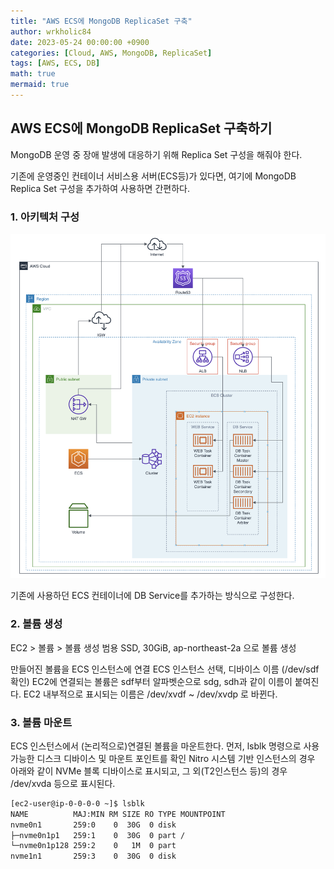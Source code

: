 ```yaml
---
title: "AWS ECS에 MongoDB ReplicaSet 구축"
author: wrkholic84
date: 2023-05-24 00:00:00 +0900
categories: [Cloud, AWS, MongoDB, ReplicaSet]
tags: [AWS, ECS, DB]
math: true
mermaid: true
---
```

## AWS ECS에 MongoDB ReplicaSet 구축하기
MongoDB 운영 중 장애 발생에 대응하기 위해 Replica Set 구성을 해줘야 한다.

기존에 운영중인 컨테이너 서비스용 서버(ECS등)가 있다면, 여기에 MongoDB Replica Set 구성을 추가하여 사용하면 간편하다.

### 1. 아키텍처 구성
![00](/assets/images/posts/20230526AWSECSMongoDBReplicaSet/00.png)

기존에 사용하던 ECS 컨테이너에 DB Service를 추가하는 방식으로 구성한다.

### 2. 볼륨 생성
EC2 > 볼륨 > 볼륨 생성
범용 SSD, 30GiB, ap-northeast-2a 으로 볼륨 생성

만들어진 볼륨을 ECS 인스턴스에 연결
ECS 인스턴스 선택, 디바이스 이름 (/dev/sdf 확인)
EC2에 연결되는 볼륨은 sdf부터 알파벳순으로 sdg, sdh과 같이 이름이 붙여진다.
EC2 내부적으로 표시되는 이름은 /dev/xvdf ~ /dev/xvdp 로 바뀐다.

### 3. 볼륨 마운트
ECS 인스턴스에서 (논리적으로)연결된 볼륨을 마운트한다.
먼저, lsblk 명령으로 사용 가능한 디스크 디바이스 및 마운트 포인트를 확인
Nitro 시스템 기반 인스턴스의 경우 아래와 같이 NVMe 블록 디바이스로 표시되고, 그 외(T2인스턴스 등)의 경우 /dev/xvda 등으로 표시된다.
```bash
[ec2-user@ip-0-0-0-0 ~]$ lsblk
NAME          MAJ:MIN RM SIZE RO TYPE MOUNTPOINT
nvme0n1       259:0    0  30G  0 disk 
├─nvme0n1p1   259:1    0  30G  0 part /
└─nvme0n1p128 259:2    0   1M  0 part 
nvme1n1       259:3    0  30G  0 disk 
```